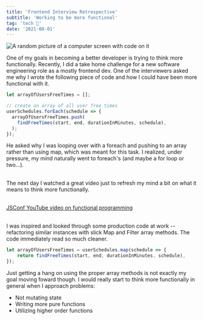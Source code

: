 ```yaml
---
title: 'Frontend Interview Retrospective'
subtitle: 'Working to be more functional'
tag: 'tech 🤖'
date: '2021-08-01'
---
```


![A random picture of a computer screen with code on it](/images/posts/interview-frontend-foreach/optimized-coding.jpg 'Computer screen with code on it')

One of my goals in becoming a better developer is trying to think more functionally. Recently, I did a take home challenge for a new software engineering role as a mostly frontend dev. One of the interviewers asked me why I wrote the following piece of code and how I could have been more functional with it.

```javascript
let arrayOfUsersFreeTimes = [];

// create an array of all user free times
userSchedules.forEach(schedule => {
  arrayOfUsersFreeTimes.push(
    findFreeTimes(start, end, durationInMinutes, schedule),
  );
});
```

He asked why I was looping over with a foreach and pushing to an array rather than using map, which was meant for this task. I realized, under pressure, my mind naturally went to foreach's (and maybe a for loop or two...).

\
The next day I watched a great video just to refresh my mind a bit on what it means to think more functionally.

\
[JSConf YouTube video on functional programming](https://www.youtube.com/watch?v=e-5obm1G_FY)

\
I was inspired and looked through some production code at work -- refactoring similar instances with slick Map and Filter array methods. The code immediately read so much cleaner.

```javascript
let arrayOfUsersFreeTimes = userSchedules.map(schedule => {
    return findFreeTimes(start, end, durationInMinutes, schedule),
});
```

Just getting a hang on using the proper array methods is not exactly my goal moving foward though. I would really start to think more functionally in general when I approach problems:

- Not mutating state
- Writing more pure functions
- Utilizing higher order functions
